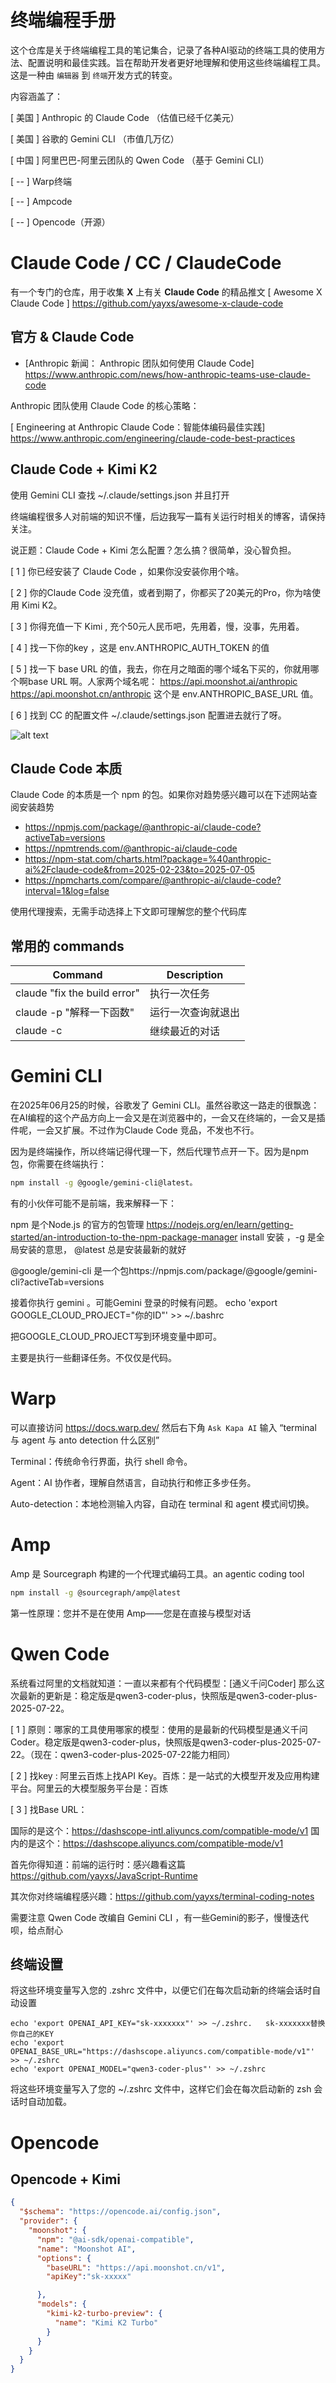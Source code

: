 # 终端编程手册

这个仓库是关于终端编程工具的笔记集合，记录了各种AI驱动的终端工具的使用方法、配置说明和最佳实践。旨在帮助开发者更好地理解和使用这些终端编程工具。这是一种由 `编辑器` 到 `终端`开发方式的转变。

内容涵盖了：

[ 美国 ] Anthropic 的 Claude Code （估值已经千亿美元）

[ 美国 ] 谷歌的 Gemini CLI （市值几万亿）

[ 中国 ] 阿里巴巴-阿里云团队的 Qwen Code （基于 Gemini CLI）

[ -- ] Warp终端

[ -- ] Ampcode

[ -- ] Opencode（开源）

# Claude Code / CC / ClaudeCode

有一个专门的仓库，用于收集 **X** 上有关 **Claude Code** 的精品推文 [ Awesome X Claude Code ] https://github.com/yayxs/awesome-x-claude-code

## 官方 & Claude Code

- [Anthropic 新闻： Anthropic 团队如何使用 Claude Code] https://www.anthropic.com/news/how-anthropic-teams-use-claude-code

Anthropic 团队使用 Claude Code 的核心策略：

[ Engineering at Anthropic Claude Code：智能体编码最佳实践] https://www.anthropic.com/engineering/claude-code-best-practices

## Claude Code + Kimi K2

使用 Gemini CLI 查找 ~/.claude/settings.json 并且打开

终端编程很多人对前端的知识不懂，后边我写一篇有关运行时相关的博客，请保持关注。

说正题：Claude Code + Kimi 怎么配置？怎么搞？很简单，没心智负担。

[ 1 ] 你已经安装了 Claude Code ，如果你没安装你用个啥。

[ 2 ] 你的Claude Code 没充值，或者到期了，你都买了20美元的Pro，你为啥使用 Kimi K2。

[ 3 ] 你得充值一下 Kimi , 充个50元人民币吧，先用着，慢，没事，先用着。

[ 4 ] 找一下你的key ，这是 env.ANTHROPIC_AUTH_TOKEN 的值

[ 5 ] 找一下 base URL 的值，我去，你在月之暗面的哪个域名下买的，你就用哪个啊base URL 啊。人家两个域名呢：
https://api.moonshot.ai/anthropic
https://api.moonshot.cn/anthropic
这个是 env.ANTHROPIC_BASE_URL 值。

[ 6 ] 找到 CC 的配置文件 ~/.claude/settings.json
配置进去就行了呀。

![alt text](image.png)


## Claude Code 本质

Claude Code 的本质是一个 npm 的包。如果你对趋势感兴趣可以在下述网站查阅安装趋势

- https://npmjs.com/package/@anthropic-ai/claude-code?activeTab=versions
- https://npmtrends.com/@anthropic-ai/claude-code
- https://npm-stat.com/charts.html?package=%40anthropic-ai%2Fclaude-code&from=2025-02-23&to=2025-07-05
- https://npmcharts.com/compare/@anthropic-ai/claude-code?interval=1&log=false

使用代理搜索，无需手动选择上下文即可理解您的整个代码库

## 常用的 commands

| Command                      | Description        |
| ---------------------------- | ------------------ |
| claude "fix the build error" | 执行一次任务       |
| claude -p "解释一下函数"     | 运行一次查询就退出 |
| claude -c                    | 继续最近的对话     |

# Gemini CLI

在2025年06月25的时候，谷歌发了 Gemini CLI。虽然谷歌这一路走的很飘逸：在AI编程的这个产品方向上一会又是在浏览器中的，一会又在终端的，一会又是插件呢，一会又扩展。不过作为Claude Code 竞品，不发也不行。

因为是终端操作，所以终端记得代理一下，然后代理节点开一下。因为是npm 包，你需要在终端执行：

```sh
npm install -g @google/gemini-cli@latest。
```

有的小伙伴可能不是前端，我来解释一下：

npm 是个Node.js 的官方的包管理 https://nodejs.org/en/learn/getting-started/an-introduction-to-the-npm-package-manager
install 安装 ，-g 是全局安装的意思， @latest 总是安装最新的就好

@google/gemini-cli 是一个包https://npmjs.com/package/@google/gemini-cli?activeTab=versions

接着你执行 gemini 。可能Gemini 登录的时候有问题。
echo 'export GOOGLE_CLOUD_PROJECT="你的ID"' >> ~/.bashrc

把GOOGLE_CLOUD_PROJECT写到环境变量中即可。

主要是执行一些翻译任务。不仅仅是代码。

# Warp

可以直接访问 https://docs.warp.dev/ 然后右下角 `Ask Kapa AI` 输入 “terminal 与 agent 与 anto detection  什么区别”

Terminal：传统命令行界面，执行 shell 命令。

Agent：AI 协作者，理解自然语言，自动执行和修正多步任务。

Auto-detection：本地检测输入内容，自动在 terminal 和 agent 模式间切换。

# Amp

Amp 是 Sourcegraph 构建的一个代理式编码工具。an agentic coding tool

```sh
npm install -g @sourcegraph/amp@latest
```

第一性原理：您并不是在使用 Amp——您是在直接与模型对话

# Qwen Code

系统看过阿里的文档就知道：一直以来都有个代码模型：[通义千问Coder]
那么这次最新的更新是：稳定版是qwen3-coder-plus，快照版是qwen3-coder-plus-2025-07-22。

[ 1 ] 原则：哪家的工具使用哪家的模型：使用的是最新的代码模型是通义千问Coder。稳定版是qwen3-coder-plus，快照版是qwen3-coder-plus-2025-07-22。（现在：qwen3-coder-plus-2025-07-22能力相同）

[ 2 ] 找key : 阿里云百炼上找API Key。百炼：是一站式的大模型开发及应用构建平台。阿里云的大模型服务平台是：百炼

[ 3 ] 找Base URL：

国际的是这个：https://dashscope-intl.aliyuncs.com/compatible-mode/v1
国内的是这个：https://dashscope.aliyuncs.com/compatible-mode/v1

首先你得知道：前端的运行时：感兴趣看这篇 https://github.com/yayxs/JavaScript-Runtime

其次你对终端编程感兴趣：https://github.com/yayxs/terminal-coding-notes

需要注意 Qwen Code 改编自 Gemini CLI ，有一些Gemini的影子，慢慢迭代呗，给点耐心

## 终端设置

将这些环境变量写入您的 .zshrc 文件中，以便它们在每次启动新的终端会话时自动设置

```
echo 'export OPENAI_API_KEY="sk-xxxxxxx"' >> ~/.zshrc.   sk-xxxxxxx替换你自己的KEY
echo 'export OPENAI_BASE_URL="https://dashscope.aliyuncs.com/compatible-mode/v1"' >> ~/.zshrc
echo 'export OPENAI_MODEL="qwen3-coder-plus"' >> ~/.zshrc
```

将这些环境变量写入了您的 ~/.zshrc 文件中，这样它们会在每次启动新的 zsh 会话时自动加载。


# Opencode

## Opencode + Kimi

```json
{
  "$schema": "https://opencode.ai/config.json",
  "provider": {
    "moonshot": {
      "npm": "@ai-sdk/openai-compatible",
      "name": "Moonshot AI",
      "options": {
        "baseURL": "https://api.moonshot.cn/v1",
        "apiKey":"sk-xxxxx"

      },
      "models": {
        "kimi-k2-turbo-preview": {
          "name": "Kimi K2 Turbo"
        }
      }
    }
  }
}
```
